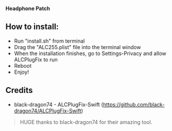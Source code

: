 **Headphone Patch**

## How to install:

* Run "install.sh" from terminal
* Drag the "ALC255.plist" file into the terminal window
* When the installation finishes, go to Settings-Privacy and allow ALCPlugFix to run
* Reboot
* Enjoy!

## Credits

* black-dragon74 - ALCPlugFix-Swift (https://github.com/black-dragon74/ALCPlugFix-Swift)

>HUGE thanks to black-dragon74 for their amazing tool. 